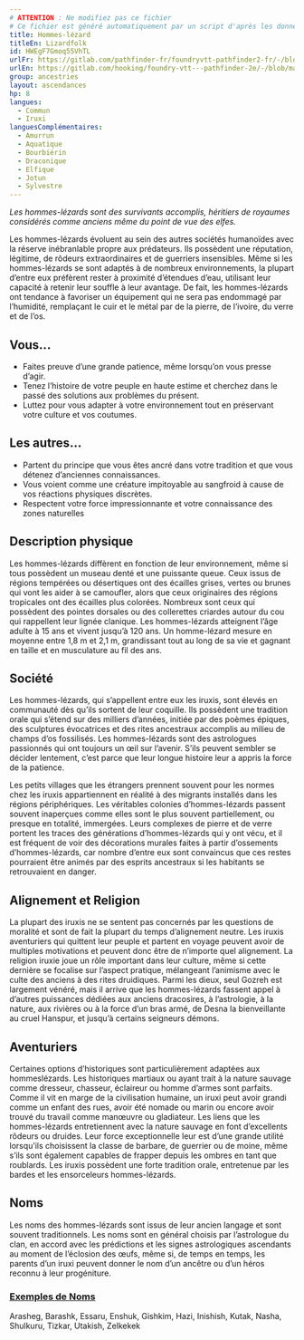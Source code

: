 ```yaml
---
# ATTENTION : Ne modifiez pas ce fichier
# Ce fichier est généré automatiquement par un script d'après les données du module Foundry VTT officiel et de sa traduction
title: Hommes-lézard
titleEn: Lizardfolk
id: HWEgF7Gmoq55VhTL
urlFr: https://gitlab.com/pathfinder-fr/foundryvtt-pathfinder2-fr/-/blob/master/data/ancestries/HWEgF7Gmoq55VhTL.htm
urlEn: https://gitlab.com/hooking/foundry-vtt---pathfinder-2e/-/blob/master/packs/data/ancestries.db/lizardfolk.json
group: ancestries
layout: ascendances
hp: 8
langues:
  - Commun
  - Iruxi
languesComplémentaires:
  - Amurrun
  - Aquatique
  - Bourbiérin
  - Draconique
  - Elfique
  - Jotun
  - Sylvestre
---
```

*Les hommes-lézards sont des survivants accomplis, héritiers de royaumes considérés comme anciens même du point de vue des elfes.*

Les hommes-lézards évoluent au sein des autres sociétés humanoïdes avec la réserve inébranlable propre aux prédateurs. Ils possèdent une réputation, légitime, de rôdeurs extraordinaires et de guerriers insensibles. Même si les hommes-lézards se sont adaptés à de nombreux environnements, la plupart d’entre eux préfèrent rester à proximité d’étendues d’eau, utilisant leur capacité à retenir leur souffle à leur avantage. De fait, les hommes-lézards ont tendance à favoriser un équipement qui ne sera pas endommagé par l’humidité, remplaçant le cuir et le métal par de la pierre, de l’ivoire, du verre et de l’os.

## Vous...

- Faites preuve d’une grande patience, même lorsqu’on vous presse d’agir.
- Tenez l’histoire de votre peuple en haute estime et cherchez dans le passé des solutions aux problèmes du présent.
- Luttez pour vous adapter à votre environnement tout en préservant votre culture et vos coutumes.

## Les autres...

- Partent du principe que vous êtes ancré dans votre tradition et que vous détenez d’anciennes connaissances.
- Vous voient comme une créature impitoyable au sangfroid à cause de vos réactions physiques discrètes.
- Respectent votre force impressionnante et votre connaissance des zones naturelles

## Description physique

Les hommes-lézards diffèrent en fonction de leur environnement, même si tous possèdent un museau denté et une puissante queue. Ceux issus de régions tempérées ou désertiques ont des écailles grises, vertes ou brunes qui vont les aider à se camoufler, alors que ceux originaires des régions tropicales ont des écailles plus colorées. Nombreux sont ceux qui possèdent des pointes dorsales ou des collerettes criardes autour du cou qui rappellent leur lignée clanique. Les hommes-lézards atteignent l’âge adulte à 15 ans et vivent jusqu’à 120 ans. Un homme-lézard mesure en moyenne entre 1,8 m et 2,1 m, grandissant tout au long de sa vie et gagnant en taille et en musculature au fil des ans. 

## Société

Les hommes-lézards, qui s’appellent entre eux les iruxis, sont élevés en communauté dès qu’ils sortent de leur coquille. Ils possèdent une tradition orale qui s’étend sur des milliers d’années, initiée par des poèmes épiques, des sculptures évocatrices et des rites ancestraux accomplis au milieu de champs d’os fossilisés. Les hommes-lézards sont des astrologues passionnés qui ont toujours un œil sur l’avenir. S’ils peuvent sembler se décider lentement, c’est parce que leur longue histoire leur a appris la force de la patience. 

Les petits villages que les étrangers prennent souvent pour les
normes chez les iruxis appartiennent en réalité à des migrants installés
dans les régions périphériques. Les véritables colonies d’hommes-lézards
passent souvent inaperçues comme elles sont le plus souvent partiellement, ou presque en totalité, immergées. Leurs complexes de pierre et de
verre portent les traces des générations d’hommes-lézards qui y ont vécu, et il est fréquent de voir des décorations murales faites à partir d’ossements d’hommes-lézards, car nombre d’entre eux sont convaincus que ces restes pourraient être animés par des esprits ancestraux si les habitants se retrouvaient en danger.

## Alignement et Religion

La plupart des iruxis ne se sentent pas concernés par les questions de moralité et sont de fait la plupart du temps d’alignement neutre. Les iruxis aventuriers qui quittent leur peuple et partent en voyage peuvent avoir de multiples motivations et peuvent donc être de n’importe quel alignement. La religion iruxie joue un rôle important dans leur culture, même si cette dernière se focalise sur l’aspect pratique, mélangeant l’animisme avec le culte des anciens à des rites druidiques. Parmi les dieux, seul Gozreh est largement vénéré, mais il arrive que les hommes-lézards fassent appel à d’autres puissances dédiées aux anciens dracosires, à l’astrologie, à la nature, aux rivières ou à la force d’un bras armé, de Desna la bienveillante au cruel Hanspur, et jusqu’à certains seigneurs démons.

## Aventuriers

Certaines options d’historiques sont
particulièrement adaptées aux hommeslézards. Les historiques martiaux ou ayant trait à la nature sauvage comme dresseur, chasseur, éclaireur ou homme d’armes sont parfaits. Comme il vit en marge de la civilisation humaine, un iruxi peut avoir grandi comme un enfant des rues, avoir été nomade ou marin ou encore avoir trouvé du travail comme manœuvre ou gladiateur. Les liens que les hommes-lézards entretiennent avec la nature sauvage en font d’excellents rôdeurs ou druides. Leur force exceptionnelle leur est d’une grande utilité lorsqu’ils choisissent la classe de barbare, de guerrier ou de moine, même s’ils sont également capables de frapper depuis les ombres en tant que roublards. Les iruxis possèdent une forte tradition orale, entretenue par les bardes et les ensorceleurs hommes-lézards. 

## Noms

Les noms des hommes-lézards sont issus de leur ancien langage et sont souvent traditionnels. Les noms sont en général choisis par l’astrologue du clan, en accord avec les prédictions et les signes astrologiques ascendants au moment de l’éclosion des œufs, même si, de temps en temps, les parents d’un iruxi peuvent donner le nom d’un ancêtre ou d’un héros reconnu à leur progéniture.

### <span style="text-decoration: underline;">Exemples de Noms

Arasheg, Barashk, Essaru, Enshuk, Gishkim, Hazi, Inishish, Kutak, Nasha, Shulkuru, Tizkar, Utakish, Zelkekek
